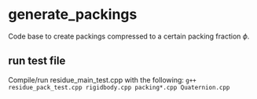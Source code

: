 # generate_packings

Code base to create packings compressed to a certain packing fraction $\phi$. 

## run test file
Compile/run residue_main_test.cpp with the following:
    `g++ residue_pack_test.cpp rigidbody.cpp packing*.cpp Quaternion.cpp`
